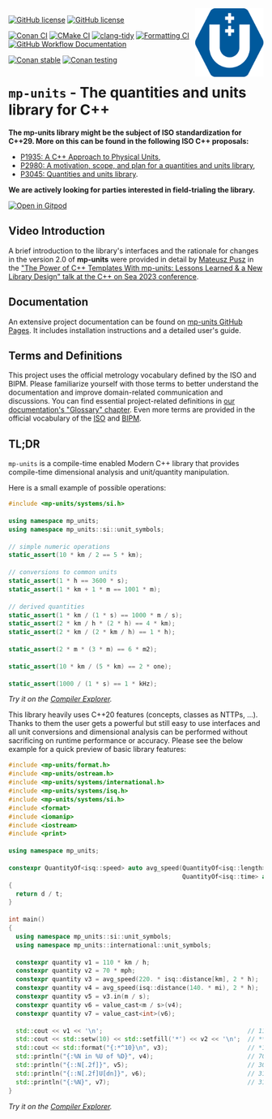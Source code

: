 <img align="right" height=135px src="docs/assets/images/mp-units-color.svg">

[![GitHub license](https://img.shields.io/github/license/mpusz/mp-units?cacheSeconds=3600&color=informational&label=License)](./LICENSE.md)
[![GitHub license](https://img.shields.io/badge/C%2B%2B-20-blue)](https://en.cppreference.com/w/cpp/compiler_support#cpp20)

[![Conan CI](https://img.shields.io/github/actions/workflow/status/mpusz/mp-units/ci-conan.yml?branch=master&label=Conan%20CI)](https://github.com/mpusz/mp-units/actions?query=workflow%3A%22Conan%20CI%22+branch%3Amaster)
[![CMake CI](https://img.shields.io/github/actions/workflow/status/mpusz/mp-units/ci-test-package-cmake.yml?branch=master&label=CMake%20CI)](https://github.com/mpusz/mp-units/actions?query=workflow%3A%22CMake+Test+Package+CI%22+branch%3Amaster)
[![clang-tidy](https://img.shields.io/github/actions/workflow/status/mpusz/mp-units/ci-clang-tidy.yml?branch=master&label=clang-tidy)](https://github.com/mpusz/mp-units/actions?query=workflow%3A%22clang-tidy%20CI%22+branch%3Amaster)
[![Formatting CI](https://img.shields.io/github/actions/workflow/status/mpusz/mp-units/ci-formatting.yml?branch=master&label=Formatting%20CI)](https://github.com/mpusz/mp-units/actions?query=workflow%3A%22Formatting%20CI%22+branch%3Amaster)
[![GitHub Workflow Documentation](https://img.shields.io/github/actions/workflow/status/mpusz/mp-units/documentation.yml?branch=master&label=Documentation)](https://github.com/mpusz/mp-units/actions?query=workflow%3ADocumentation+branch%3Amaster)

[![Conan stable](https://img.shields.io/conan/v/mp-units?label=ConanCenter&color=blue)](https://conan.io/center/mp-units)
[![Conan testing](https://img.shields.io/badge/mpusz.jfrog.io-2.2.0%3Atesting-blue)](https://mpusz.jfrog.io/ui/packages/conan:%2F%2Fmp-units/2.2.0)


# `mp-units` - The quantities and units library for C++

**The mp-units library might be the subject of ISO standardization for C++29. More on this can
be found in the following ISO C++ proposals:**

- [P1935: A C++ Approach to Physical Units](https://wg21.link/p1935),
- [P2980: A motivation, scope, and plan for a quantities and units library](https://wg21.link/p2980),
- [P3045: Quantities and units library](https://wg21.link/p3045).

**We are actively looking for parties interested in field-trialing the library.**

[![Open in Gitpod](https://gitpod.io/button/open-in-gitpod.svg)](https://gitpod.io/#https://github.com/mpusz/mp-units)


## Video Introduction

A brief introduction to the library's interfaces and the rationale for changes in the version 2.0
of **mp-units** were provided in detail by [Mateusz Pusz](https://github.com/mpusz) in the
["The Power of C++ Templates With mp-units: Lessons Learned & a New Library Design" talk at the C++ on Sea 2023 conference](https://www.youtube.com/watch?v=eUdz0WvOMm0).


## Documentation

An extensive project documentation can be found on [mp-units GitHub Pages](https://mpusz.github.io/mp-units).
It includes installation instructions and a detailed user's guide.


## Terms and Definitions

This project uses the official metrology vocabulary defined by the ISO and BIPM.
Please familiarize yourself with those terms to better understand the documentation
and improve domain-related communication and discussions. You can find essential
project-related definitions in [our documentation's "Glossary" chapter](https://mpusz.github.io/mp-units/latest/appendix/glossary).
Even more terms are provided in the official vocabulary of the [ISO](https://www.iso.org/obp/ui#iso:std:iso-iec:guide:99:ed-1:v2:en)
and [BIPM](https://jcgm.bipm.org/vim/en).


## TL;DR

`mp-units` is a compile-time enabled Modern C++ library that provides compile-time dimensional
analysis and unit/quantity manipulation.

Here is a small example of possible operations:

```cpp
#include <mp-units/systems/si.h>

using namespace mp_units;
using namespace mp_units::si::unit_symbols;

// simple numeric operations
static_assert(10 * km / 2 == 5 * km);

// conversions to common units
static_assert(1 * h == 3600 * s);
static_assert(1 * km + 1 * m == 1001 * m);

// derived quantities
static_assert(1 * km / (1 * s) == 1000 * m / s);
static_assert(2 * km / h * (2 * h) == 4 * km);
static_assert(2 * km / (2 * km / h) == 1 * h);

static_assert(2 * m * (3 * m) == 6 * m2);

static_assert(10 * km / (5 * km) == 2 * one);

static_assert(1000 / (1 * s) == 1 * kHz);
```

_Try it on the [Compiler Explorer](https://godbolt.org/z/8acPeq743)._

This library heavily uses C++20 features (concepts, classes as NTTPs, ...). Thanks to
them the user gets a powerful but still easy to use interfaces and all unit conversions
and dimensional analysis can be performed without sacrificing on runtime performance or
accuracy. Please see the below example for a quick preview of basic library features:

```cpp
#include <mp-units/format.h>
#include <mp-units/ostream.h>
#include <mp-units/systems/international.h>
#include <mp-units/systems/isq.h>
#include <mp-units/systems/si.h>
#include <format>
#include <iomanip>
#include <iostream>
#include <print>

using namespace mp_units;

constexpr QuantityOf<isq::speed> auto avg_speed(QuantityOf<isq::length> auto d,
                                                QuantityOf<isq::time> auto t)
{
  return d / t;
}

int main()
{
  using namespace mp_units::si::unit_symbols;
  using namespace mp_units::international::unit_symbols;

  constexpr quantity v1 = 110 * km / h;
  constexpr quantity v2 = 70 * mph;
  constexpr quantity v3 = avg_speed(220. * isq::distance[km], 2 * h);
  constexpr quantity v4 = avg_speed(isq::distance(140. * mi), 2 * h);
  constexpr quantity v5 = v3.in(m / s);
  constexpr quantity v6 = value_cast<m / s>(v4);
  constexpr quantity v7 = value_cast<int>(v6);

  std::cout << v1 << '\n';                                        // 110 km/h
  std::cout << std::setw(10) << std::setfill('*') << v2 << '\n';  // ***70 mi/h
  std::cout << std::format("{:*^10}\n", v3);                      // *110 km/h*
  std::println("{:%N in %U of %D}", v4);                          // 70 in mi/h of LT⁻¹
  std::println("{::N[.2f]}", v5);                                 // 30.56 m/s
  std::println("{::N[.2f]U[dn]}", v6);                            // 31.29 m⋅s⁻¹
  std::println("{:%N}", v7);                                      // 31
}
```

_Try it on the [Compiler Explorer](https://godbolt.org/z/nhqhT8Mzb)._

